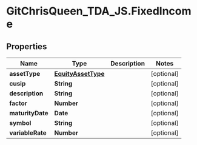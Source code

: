 # GitChrisQueen_TDA_JS.FixedIncome

## Properties
Name | Type | Description | Notes
------------ | ------------- | ------------- | -------------
**assetType** | [**EquityAssetType**](EquityAssetType.md) |  | [optional] 
**cusip** | **String** |  | [optional] 
**description** | **String** |  | [optional] 
**factor** | **Number** |  | [optional] 
**maturityDate** | **Date** |  | [optional] 
**symbol** | **String** |  | [optional] 
**variableRate** | **Number** |  | [optional] 


